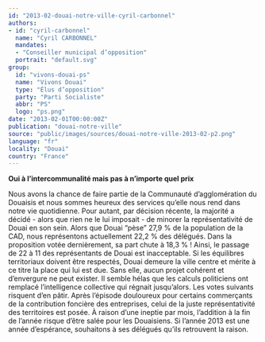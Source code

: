 ```yaml
---
id: "2013-02-douai-notre-ville-cyril-carbonnel"
authors:
- id: "cyril-carbonnel"
  name: "Cyril CARBONNEL"
  mandates: 
  - "Conseiller municipal d’opposition"
  portrait: "default.svg"
group:
  id: "vivons-douai-ps"
  name: "Vivons Douai"
  type: "Élus d’opposition"
  party: "Parti Socialiste"
  abbr: "PS"
  logo: "ps.png"
date: "2013-02-01T00:00:00Z"
publication: "douai-notre-ville"
source: "public/images/sources/douai-notre-ville-2013-02-p2.png"
language: "fr"
locality: "Douai"
country: "France"
---
```


**Oui à l’intercommunalité mais pas à n’importe quel prix**

Nous avons la chance de faire partie  de  la Communauté d’agglomération du Douaisis et nous sommes heureux des services qu’elle nous rend dans notre vie quotidienne. Pour autant, par décision récente, la majorité a décidé - alors que rien ne le lui imposait - de minorer la représentativité de Douai en son sein. Alors que Douai “pèse” 27,9 % de la population de la CAD, nous représentons actuellement 22,2 % des délégués. Dans la proposition votée dernièrement, sa part chute à 18,3 % ! Ainsi, le passage de 22 à 11 des représentants de Douai est inacceptable.
Si les équilibres territoriaux doivent être respectés, Douai demeure la ville centre et mérite à ce titre la place qui lui est due. Sans elle, aucun projet cohérent et d’envergure ne peut exister.
Il semble hélas que les calculs politiciens ont remplacé l’intelligence collective qui régnait jusqu’alors. Les votes suivants risquent d’en pâtir.
Après  l’épisode  douloureux pour  certains  commerçants de la contribution foncière des entreprises, celui de la juste représentativité des territoires est posée. À raison d’une ineptie par mois, l’addition à la fin de l’année risque d’être salée pour les Douaisiens.
Si l’année 2013 est une année d’espérance, souhaitons à ses délégués qu’ils retrouvent la raison.

